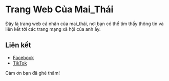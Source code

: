 # Trang Web Của Mai_Thái

Đây là trang web cá nhân của mai_thái, nơi bạn có thể tìm thấy thông tin và liên kết tới các trang mạng xã hội của anh ấy.

## Liên kết
- [Facebook](https://www.facebook.com/profile.php?id=100074857762060)
- [TikTok](https://www.tiktok.com/@rosi_72vungtau)

Cảm ơn bạn đã ghé thăm!
